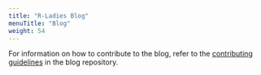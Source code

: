 ```yaml
---
title: "R-Ladies Blog"
menuTitle: "Blog"
weight: 54
---
```


For information on how to contribute to the blog, refer to the [contributing guidelines](https://github.com/rladies/blog/blob/master/CONTRIBUTING.md) in the blog repository.